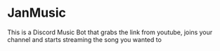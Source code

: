# JanMusic
This is a Discord Music Bot that grabs the link from youtube, joins your channel and starts streaming the song you wanted to

